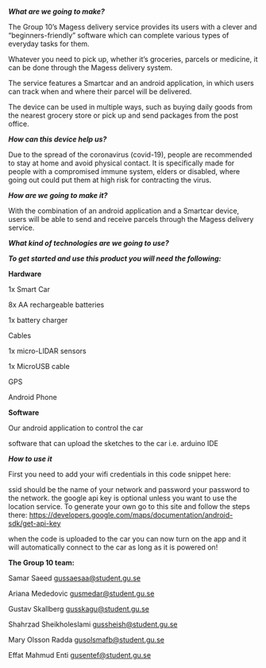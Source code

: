 **_What are we going to make?_**

The Group 10’s Magess delivery service provides its users with a clever and “beginners-friendly” software which can complete various types of everyday tasks for them.

Whatever you need to pick up, whether it’s groceries, parcels or medicine, it can be done through the Magess delivery system.

The service features a Smartcar and an android application, in which users can track when and where their parcel will be delivered.

The device can be used in multiple ways, such as buying daily goods from the nearest grocery store or pick up and send packages from the post office. 

**_How can this device help us?_**

Due to the spread of the coronavirus (covid-19), people are recommended to stay at home and avoid physical contact. It is specifically made for people with a compromised immune system, elders or disabled, where going out could put them at high risk for contracting the virus.

**_How are we going to make it?_**

With the combination of an android application and a Smartcar device, users will be able to send and receive parcels through the Magess delivery service.
 
**_What kind of technologies are we going to use?_**


**_To get started and use this product you will need the following:_**


**Hardware**

1x Smart Car

8x AA rechargeable batteries

1x battery charger

Cables

1x micro-LIDAR sensors

1x MicroUSB cable

GPS

Android Phone

**Software**

Our android application to control the car

software that can upload the sketches to the car i.e. arduino IDE


**_How to use it_**

First you need to add your wifi credentials in this code snippet here:

ssid should be the name of your network and password your password to the network.
the google api key is optional unless you want to use the location service.
To generate your own go to this site and follow the steps there: https://developers.google.com/maps/documentation/android-sdk/get-api-key

when the code is uploaded to the car you can now turn on the app and it will automatically connect to the car as long as it is powered on!




**The Group 10 team:**

Samar Saeed                           gussaesaa@student.gu.se

Ariana Mededovic                      gusmedar@student.gu.se

Gustav Skallberg                      gusskagu@student.gu.se

Shahrzad Sheikholeslami               gussheish@student.gu.se 

Mary Olsson Radda                     gusolsmafb@student.gu.se

Effat Mahmud Enti                     gusentef@student.gu.se

